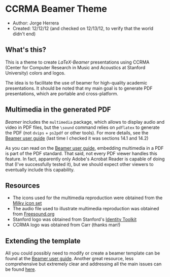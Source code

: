 CCRMA Beamer Theme
==================
- Author:     Jorge Herrera
- Created:    12/12/12 (and checked on 12/13/12, to verify that the world didn't end)

## What's this?

This is a theme to create *LaTeX-Beamer* presentations using CCRMA (Center for Computer Research in Music and Acoustics at Stanford University) colors and logos.

The idea is to facilitate the use of beamer for high-quality academic presentations. It should be noted that my main goal is to generate PDF presentations, which are portable and cross-platform.

## Multimedia in the generated PDF

*Beamer* includes the `multimedia` package, which allows to display audio and video in PDF files, but the `\sound` command  relies on `pdflatex` to generate the PDF (not `dvips` + `ps2pdf` or other tools). For more details, see the [Beamer user guide](http://www.tex.ac.uk/CTAN/macros/latex/contrib/beamer/doc/beameruserguide.pdf) (last time I checked it was sections 14.1 and 14.2)

As you can read on the [Beamer user guide](http://www.tex.ac.uk/CTAN/macros/latex/contrib/beamer/doc/beameruserguide.pdf), embedding multimedia in a PDF is part of the PDF standard. That said, not every PDF viewer handles this feature. In fact, apparently only Adobe's Acrobat Reader is capable of doing that (I've successfully tested it), but we should expect other viewers to eventually include this capability.

## Resources

- The icons used for the multimedia reproduction were obtained from the [Milky icon set](http://www.iconeden.com/icon/milky-a-free-vector-iconset.html)
- The audio file used to illustrate multimedia reproduction was obtained from [Freesound.org](http://www.freesound.org/)
- Stanford logo was obtained from Stanford's [Identity Toolkit](http://identity.stanford.edu/)
- CCRMA logo was obtained from Carr (thanks man!)

## Extending the template

All you could possibly need to modify or create a beamer template can be found at the [Beamer user guide](http://www.tex.ac.uk/CTAN/macros/latex/contrib/beamer/doc/beameruserguide.pdf). Another great resource, less comprehensive but extremely clear and addressing all the main issues can be found [here](http://www.math.umbc.edu/~rouben/beamer/).